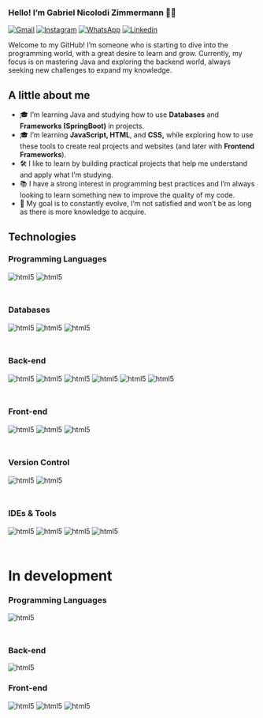 ### Hello! I’m Gabriel Nicolodi Zimmermann 👋🚀
[![Gmail](https://img.shields.io/badge/Gmail-D14836?style=for-the-badge&logo=gmail&logoColor=white)](mailto:gabrielnzimmermann@gmail.com)
[![Instagram](https://img.shields.io/badge/Instagram-E4405F?style=for-the-badge&logo=instagram&logoColor=white)](https://www.instagram.com/gabriel.n.zimmermann/)
[![WhatsApp](https://img.shields.io/badge/WhatsApp-25D366?style=for-the-badge&logo=whatsapp&logoColor=white)](https://wa.me/5547997774199)
[![Linkedin](https://img.shields.io/badge/LinkedIn-0077B5?style=for-the-badge&logo=linkedin&logoColor=white)](https://www.linkedin.com/in/gabriel-n-zimmermann-aba618338/)


Welcome to my GitHub! I’m someone who is starting to dive into the programming world, with a great desire to learn and grow. Currently, my focus is on mastering Java and exploring the backend world, always seeking new challenges to expand my knowledge.


## A little about me
- 🎓 I’m learning Java and studying how to use **Databases** and **Frameworks (SpringBoot)** in projects.
- 🎓 I’m learning **JavaScript, HTML**, and **CSS,** while exploring how to use these tools to create real projects and websites (and later with **Frontend Frameworks**).
- 🛠️ I like to learn by building practical projects that help me understand and apply what I’m studying.
- 📚 I have a strong interest in programming best practices and I’m always looking to learn something new to improve the quality of my code.
- 🎯 My goal is to constantly evolve, I’m not satisfied and won’t be as long as there is more knowledge to acquire.


## Technologies 

### Programming Languages

<div style="display: inline-block; margin-bottom: 25px;">
  <img align="center" alt="html5" src="https://img.shields.io/badge/Java-ED8B00?style=for-the-badge&logo=openjdk&logoColor=white">
  <img align="center" alt="html5" src="https://img.shields.io/badge/JavaScript-F7DF1E?style=for-the-badge&logo=javascript&logoColor=black">
</div>

### Databases

<div style="display: inline-block; margin-bottom: 25px;">
  <img align="center" alt="html5" src="https://img.shields.io/badge/MySQL-005C84?style=for-the-badge&logo=mysql&logoColor=white">
  <img align="center" alt="html5" src="https://img.shields.io/badge/PostgreSQL-316192?style=for-the-badge&logo=postgresql&logoColor=white">
  <img align="center" alt="html5" src="https://img.shields.io/badge/MongoDB-4EA94B?style=for-the-badge&logo=mongodb&logoColor=white">
</div>

### Back-end

<div style="display: inline-block; margin-bottom: 25px;">
  <img align="center" alt="html5" src="https://img.shields.io/badge/Java-ED8B00?style=for-the-badge&logo=openjdk&logoColor=white">
  <img align="center" alt="html5" src="https://img.shields.io/badge/Hibernate-59666C?style=for-the-badge&logo=Hibernate&logoColor=white">
  <img align="center" alt="html5" src="https://img.shields.io/badge/Spring%20Boot-6DB33F?style=for-the-badge&logo=Spring&logoColor=white">
  <img align="center" alt="html5" src="https://img.shields.io/badge/Spring-6DB33F?style=for-the-badge&logo=spring&logoColor=white">
  <img align="center" alt="html5" src="https://img.shields.io/badge/Spring_Security-6DB33F?style=for-the-badge&logo=Spring-Security&logoColor=white">
  <img align="center" alt="html5" src="https://img.shields.io/badge/JWT-000000?style=for-the-badge&logo=JSON%20web%20tokens&logoColor=white">
</div>

### Front-end

<div style="display: inline-block; margin-bottom: 25px;">
  <img align="center" alt="html5" src="https://img.shields.io/badge/JavaScript-F7DF1E?style=for-the-badge&logo=javascript&logoColor=black">
  <img align="center" alt="html5" src="https://img.shields.io/badge/HTML5-E34F26?style=for-the-badge&logo=html5&logoColor=white">
  <img align="center" alt="html5" src="https://img.shields.io/badge/CSS3-1572B6?style=for-the-badge&logo=css3&logoColor=white">
</div>

### Version Control

<div style="display: inline-block; margin-bottom: 25px;">
  <img align="center" alt="html5" src="https://img.shields.io/badge/GIT-E44C30?style=for-the-badge&logo=git&logoColor=white">
  <img align="center" alt="html5" src="https://img.shields.io/badge/GitHub-100000?style=for-the-badge&logo=github&logoColor=white">
</div>

### IDEs & Tools

<div style="display: inline-block; margin-bottom: 25px;">
  <img align="center" alt="html5" src="https://img.shields.io/badge/jetbrains%20IDE-000000.svg?style=for-the-badge&logo=jetbrains&logoColor=white">
  <img align="center" alt="html5" src="https://img.shields.io/badge/Visual_Studio_Code-0078D4?style=for-the-badge&logo=visual%20studio%20code&logoColor=white">
  <img align="center" alt="html5" src="https://img.shields.io/badge/postman-FF6C37.svg?style=for-the-badge&logo=postman&logoColor=white">
  <img align="center" alt="html5" src="https://img.shields.io/badge/docker-%230db7ed.svg?style=for-the-badge&logo=docker&logoColor=white">
</div>

# In development

### Programming Languages

<div style="display: inline-block; margin-bottom: 25px;">
  <img align="center" alt="html5" src="https://img.shields.io/badge/JavaScript-F7DF1E?style=for-the-badge&logo=javascript&logoColor=black">
</div>

### Back-end

</div>
  <img align="center" alt="html5" src="https://img.shields.io/badge/Spring-6DB33F?style=for-the-badge&logo=spring&logoColor=white">
</div>

### Front-end

<div style="display: inline-block; margin-bottom: 25px;">
  <img align="center" alt="html5" src="https://img.shields.io/badge/JavaScript-F7DF1E?style=for-the-badge&logo=javascript&logoColor=black">
  <img align="center" alt="html5" src="https://img.shields.io/badge/CSS3-1572B6?style=for-the-badge&logo=css3&logoColor=white">
  <img align="center" alt="html5" src="https://img.shields.io/badge/HTML5-E34F26?style=for-the-badge&logo=html5&logoColor=white">
</div>


